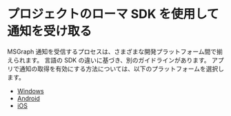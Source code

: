 # <a name="receiving-notifications-using-the-project-rome-sdk"></a>プロジェクトのローマ SDK を使用して通知を受け取る

MSGraph 通知を受信するプロセスは、さまざまな開発プラットフォーム間で揃えられます。 言語の SDK の違いに基づき、別のガイドラインがあります。 アプリで通知の取得を有効にする方法については、以下のプラットフォームを選択します。

* [Windows](how-to-guide-for-windows.md)
* [Android](how-to-guide-for-android.md)
* [iOS](how-to-guide-for-ios.md)